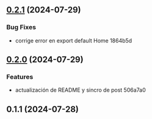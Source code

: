 

## [0.2.1](///compare/0.2.0...0.2.1) (2024-07-29)


### Bug Fixes

* corrige error en export default Home 1864b5d

## [0.2.0](///compare/0.1.1...0.2.0) (2024-07-29)


### Features

* actualización de README y sincro de post 506a7a0

## 0.1.1 (2024-07-28)
